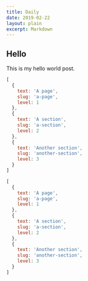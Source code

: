 ```yaml
---
title: Daily
date: 2019-02-22
layout: plain
excerpt: Markdown
---
```


## Hello

This is my hello world post.


```js {lineNumbers:true}
[
  {
    text: 'A page',
    slug: 'a-page',
    level: 1
  },
  {
    text: 'A section',
    slug: 'a-section',
    level: 2
  },
  {
    text: 'Another section',
    slug: 'another-section',
    level: 3
  }
]
```


```js
[
  {
    text: 'A page',
    slug: 'a-page',
    level: 1
  },
  {
    text: 'A section',
    slug: 'a-section',
    level: 2
  },
  {
    text: 'Another section',
    slug: 'another-section',
    level: 3
  }
]
```